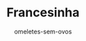 ---
layout: post-2
title: "Francesinha"
type: ["almoço"]
permalink: /Francesinha/
description: "Francesinha vegan com tofu, cogumelos e molho apurado."
image: "/assets/img/francesinha2.jpeg"
serve: 2 refeições
author: omeletes-sem-ovos
ingredients: 
  molho:
    - 1 chávena de chá de polpa de tomate
    - 2 dl de creveja
    - 1/2 chávena de chá de leite vegetal
    - 1 dl de natas vegetais
    - 1 colher de chá de alho em pó
    - 1 folha de louro
    - 1/2 cubo de caldo de legumes
    - 1 colher de chá de mostarda
    - 1 colher de chá de molho de soja
    - 1 colher de chá de molho inglês
    - Paprika fumada q.b.
    - Sal q.b.
  o recheio:
    - pão de forma
    - 8 fatias de queijo vegetal (uso da violife)
    - 100 gr de pleurothus
    - 4 linguiças vegan
    - 200gr de tofu
    - 8 fatias de crojete
instructions:
  Para molho:
    - Juntar os ingredientes todos numa panela, e deixar apurar bem. Quanto mais tempo melhor, mas deixar no minimo meia hora.
  Para a francesinha:
    - Marinar o tofu a gosto (Costumo marinar em molho de soja, alho em pó, sriracha e limão).
    - Grelhar o tofu em um fio de azeite. Guardar de lado.
    - Numa frigideira, meter um fio de azeite e deixar aquecer bem. 
    - Grelhar os cogumelos na frigideira. Temperar com sal e pimenta.
    - O mesmo para a crojete.
    - Para a linguiça cortar a meio e grelhar até ficar tostado.
    - Tostar o pão.
    - Montar a francesinha ordem de preferencia. Costumo deixar a crojete em baixo, depois o tofu, a linguiça e os pleurothus.
    - Depois meter o queijo por cima da francesinha, meter 3 conchas de molho.
    - Levar ao microondas por 1 minuto para o quejo derreter bem.
    - Está pronto a servir. Costumo fritar batatas fritas na air fryer para acompanhar
notes: 
  - O molho desta receita foi inspirado na receita do blog da [omelete sem ovos](https://www.exemplo.com).
  - O resto da receita foi personalizado por nós, personalizem também com ingredientes que achem que fiquem bem.
---
